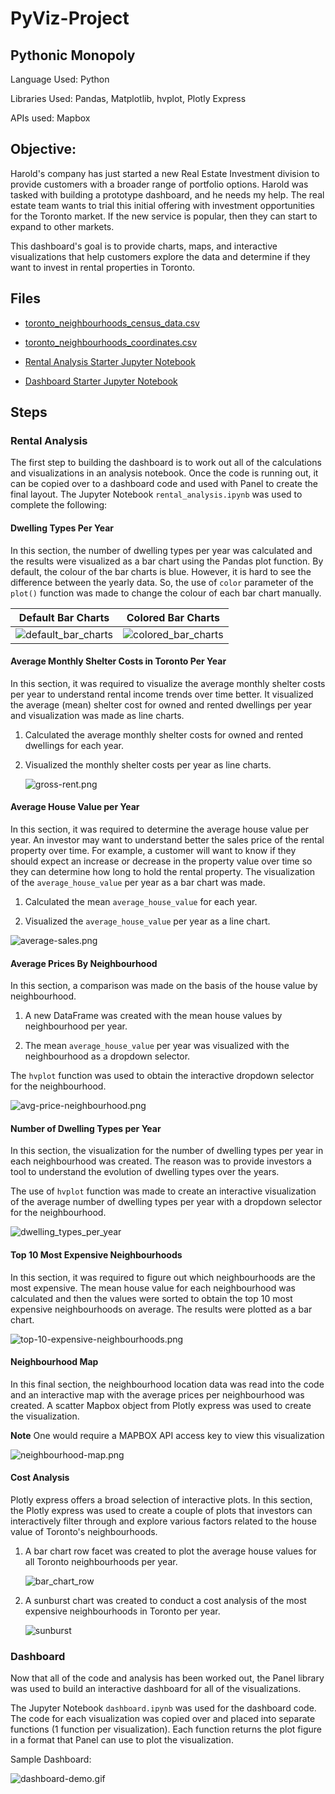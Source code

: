 # PyViz-Project

## Pythonic Monopoly

Language Used: Python   

Libraries Used: Pandas, Matplotlib, hvplot, Plotly Express    

APIs used: Mapbox

## Objective:  
Harold's company has just started a new Real Estate Investment division to provide customers with a broader range of portfolio options. Harold was tasked with building a prototype dashboard, and he needs my help. The real estate team wants to trial this initial offering with investment opportunities for the Toronto market. If the new service is popular, then they can start to expand to other markets.

This dashboard's goal is to provide charts, maps, and interactive visualizations that help customers explore the data and determine if they want to invest in rental properties in Toronto.

## Files

* [toronto_neighbourhoods_census_data.csv](Starter_Code/Data/toronto_neighbourhoods_census_data.csv)

* [toronto_neighbourhoods_coordinates.csv](Starter_Code/Data/toronto_neighbourhoods_coordinates.csv)

* [Rental Analysis Starter Jupyter Notebook](Starter_Code/rental_analysis.ipynb)

* [Dashboard Starter Jupyter Notebook](Starter_Code/dashboard.ipynb)

## Steps
### Rental Analysis

The first step to building the dashboard is to work out all of the calculations and visualizations in an analysis notebook. Once the code is running out, it can be copied over to a dashboard code and used with Panel to create the final layout. The Jupyter Notebook `rental_analysis.ipynb` was used to complete the following:

#### Dwelling Types Per Year

In this section, the number of dwelling types per year was calculated and the results were visualized as a bar chart using the Pandas plot function. By default, the colour of the bar charts is blue. However, it is hard to see the difference between the yearly data. So, the use of `color` parameter of the `plot()` function was made to change the colour of each bar chart manually.


| Default Bar Charts                                  | Colored Bar Charts                                   |
------------------------------------------------------|------------------------------------------------------|
|![default_bar_charts](Images/default_bar_charts.png) | ![colored_bar_charts](Images/colored_bar_charts.png) |

#### Average Monthly Shelter Costs in Toronto Per Year

In this section, it was required to visualize the average monthly shelter costs per year to understand rental income trends over time better. It visualized the average (mean) shelter cost for owned and rented dwellings per year and visualization was made as line charts.


1. Calculated the average monthly shelter costs for owned and rented dwellings for each year.

2. Visualized the monthly shelter costs per year as line charts.

    ![gross-rent.png](Images/gross-rent.png)

#### Average House Value per Year

In this section, it was required to determine the average house value per year. An investor may want to understand better the sales price of the rental property over time. For example, a customer will want to know if they should expect an increase or decrease in the property value over time so they can determine how long to hold the rental property. The visualization of the `average_house_value` per year as a bar chart was made.

1. Calculated the mean `average_house_value` for each year.

2. Visualized the `average_house_value` per year as a line chart.

  ![average-sales.png](Images/average-sales.png)

#### Average Prices By Neighbourhood

In this section, a comparison was made on the basis of the house value by neighbourhood.

1. A new DataFrame was created with the mean house values by neighbourhood per year.

2. The mean `average_house_value` per year was visualized with the neighbourhood as a dropdown selector.

The `hvplot` function was used to obtain the interactive dropdown selector for the neighbourhood.

  ![avg-price-neighbourhood.png](Images/avg-price-neighbourhood.png)

#### Number of Dwelling Types per Year

In this section, the visualization for the number of dwelling types per year in each neighbourhood was created. The reason was to provide investors a tool to understand the evolution of dwelling types over the years.

The use of `hvplot` function was made to create an interactive visualization of the average number of dwelling types per year with a dropdown selector for the neighbourhood.

![dwelling_types_per_year](Images/dwelling_types_per_year.png)

#### Top 10 Most Expensive Neighbourhoods

In this section, it was required to figure out which neighbourhoods are the most expensive. The mean house value for each neighbourhood was calculated and then the values were sorted to obtain the top 10 most expensive neighbourhoods on average. The results were plotted as a bar chart.

![top-10-expensive-neighbourhoods.png](Images/top-10-expensive-neighbourhoods.png)

#### Neighbourhood Map

In this final section, the neighbourhood location data was read into the code and an interactive map with the average prices per neighbourhood was created. A scatter Mapbox object from Plotly express was used to create the visualization. 

**Note** One would require a MAPBOX API access key to view this visualization


  ![neighbourhood-map.png](Images/neighbourhood-map.png)

#### Cost Analysis 

Plotly express offers a broad selection of interactive plots. In this section, the Plotly express was used to create a couple of plots that investors can interactively filter through and explore various factors related to the house value of Toronto's neighbourhoods.

1. A bar chart row facet was created to plot the average house values for all Toronto neighbourhoods per year. 

    
   ![bar_chart_row](Images/bar_chart_row.png)

2. A sunburst chart was created to conduct a cost analysis of the most expensive neighbourhoods in Toronto per year. 

 
    ![sunburst](Images/sunburst.png)

### Dashboard

Now that all of the code and analysis has been worked out, the Panel library was used to build an interactive dashboard for all of the visualizations. 

The Jupyter Notebook `dashboard.ipynb` was used for the dashboard code. The code for each visualization was copied over and placed into separate functions (1 function per visualization).  Each function returns the plot figure in a format that Panel can use to plot the visualization.

Sample Dashboard:

  ![dashboard-demo.gif](Images/dashboard-demo.gif)
